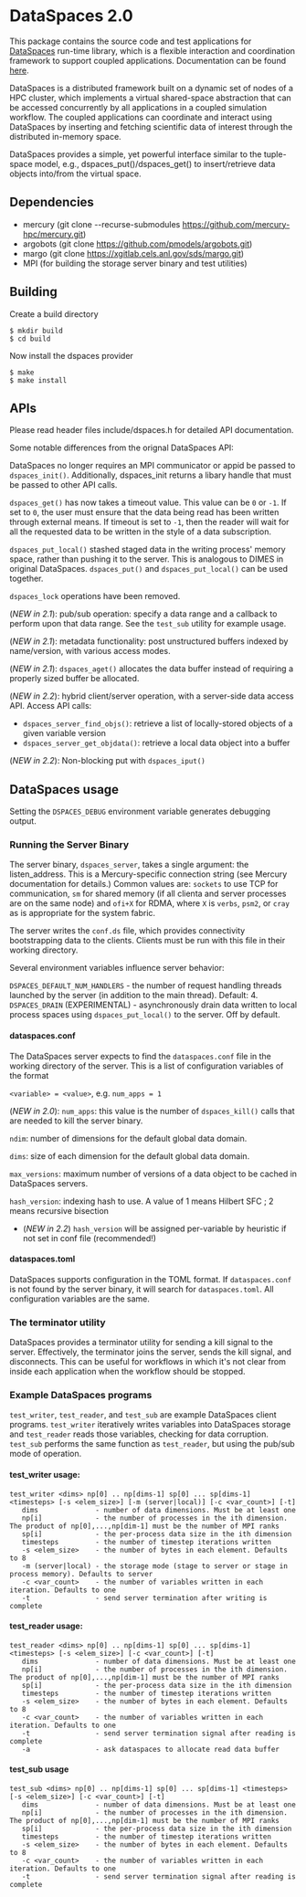 # DataSpaces 2.0

This package contains the source code and test applications for
[DataSpaces](https://www.dataspaces.org) run-time library, which is a flexible interaction and
coordination framework to support coupled applications. Documentation can be found [here](https://dspaces.readthedocs.io/en/latest/usage.html).

DataSpaces is a distributed framework built on a dynamic set of nodes
of a HPC cluster, which implements a virtual shared-space abstraction
that can be accessed concurrently by all applications in a coupled
simulation workflow. The coupled applications can coordinate and
interact using DataSpaces by inserting and fetching scientific data
of interest through the distributed in-memory space.

DataSpaces provides a simple, yet powerful interface similar to the
tuple-space model, e.g., dspaces_put()/dspaces_get() to insert/retrieve data
objects into/from the virtual space.

## Dependencies

* mercury (git clone --recurse-submodules https://github.com/mercury-hpc/mercury.git)
* argobots (git clone https://github.com/pmodels/argobots.git)
* margo (git clone https://xgitlab.cels.anl.gov/sds/margo.git)
* MPI (for building the storage server binary and test utilities)

## Building
Create a build directory
```
$ mkdir build
$ cd build
```
Now install the dspaces provider
```
$ make
$ make install
```

## APIs

Please read header files include/dspaces.h for detailed API documentation. 

Some notable differences from the orignal DataSpaces API:

DataSpaces no longer requires an MPI communicator or appid be passed to `dspaces_init()`. Additionally, dspaces_init returns a libary handle that must be passed to other API calls.

`dspaces_get()` has now takes a timeout value. This value can be `0` or `-1`. If set to `0`, the user must ensure that the data being read has been written through external means. If timeout is set to `-1`, then the reader will wait for all the requested data to be written in the style of a data subscription.

`dspaces_put_local()` stashed staged data in the writing process' memory space, rather than pushing it to the server. This is analogous to DIMES in original DataSpaces. `dspaces_put()` and `dspaces_put_local()` can be used together.

`dspaces_lock` operations have been removed.

(*NEW in 2.1*): pub/sub operation: specify a data range and a callback to perform upon that data range. See the `test_sub` utility for example usage.

(*NEW in 2.1*): metadata functionality: post unstructured buffers indexed by name/version, with various access modes. 

(*NEW in 2.1*): `dspaces_aget()` allocates the data buffer instead of requiring a properly sized buffer be allocated.

(*NEW in 2.2*): hybrid client/server operation, with a server-side data access API. Access API calls:
  - `dspaces_server_find_objs()`: retrieve a list of locally-stored objects of a given variable version
  - `dspaces_server_get_objdata()`: retrieve a local data object into a buffer

(*NEW in 2.2*): Non-blocking put with `dspaces_iput()`

## DataSpaces usage

Setting the `DSPACES_DEBUG` environment variable generates debugging output.

### Running the Server Binary

The server binary, `dspaces_server`, takes a single argument: the listen_address. This is a Mercury-specific connection string (see Mercury documentation for details.) Common values are: `sockets` to use TCP for communication, `sm` for shared memory (if all clienta and server processes are on the same node) and `ofi+X` for RDMA, where `X` is `verbs`, `psm2`, or `cray` as is appropriate for the system fabric.

The server writes the `conf.ds` file, which provides connectivity bootstrapping data to the clients. Clients must be run with this file in their working directory.

Several environment variables influence server behavior:

`DSPACES_DEFAULT_NUM_HANDLERS` - the number of request handling threads launched by the server (in addition to the main thread). Default: 4.
`DSPACES_DRAIN` (EXPERIMENTAL) - asynchronously drain data written to local process spaces using `dspaces_put_local()` to the server. Off by default.

#### dataspaces.conf

The DataSpaces server expects to find the `dataspaces.conf` file in the working directory of the server. This is a list of configuration variables of the format

`<variable> = <value>`, e.g.
`num_apps = 1`

(*NEW in 2.0*): `num_apps`: this value is the number of `dspaces_kill()` calls that are needed to kill the server binary.

`ndim`: number of dimensions for the default global data domain.

`dims`: size of each dimension for the default global data domain.

`max_versions`: maximum number of versions of a data object to be cached in DataSpaces servers.

`hash_version`: indexing hash to use. A value of 1 means Hilbert SFC ; 2 means recursive bisection

- (*NEW in 2.2*) `hash_version` will be assigned per-variable by heuristic if not set in conf file (recommended!)


#### dataspaces.toml
DataSpaces supports configuration in the TOML format. If `dataspaces.conf` is not found by the server binary, it will search for `dataspaces.toml`. All configuration variables are the same.

### The terminator utility

DataSpaces provides a terminator utility for sending a kill signal to the server. Effectively, the terminator joins the server, sends the kill signal, and disconnects. This can be useful for workflows in which it's not clear from inside each application when the workflow should be stopped.

### Example DataSpaces programs

`test_writer`, `test_reader`, and `test_sub` are example DataSpaces client programs. `test_writer` iteratively writes variables into DataSpaces storage and `test_reader` reads those variables, checking for data corruption. `test_sub` performs the same function as `test_reader`, but using the pub/sub mode of operation.

#### test_writer usage:
```
test_writer <dims> np[0] .. np[dims-1] sp[0] ... sp[dims-1] <timesteps> [-s <elem_size>] [-m (server|local)] [-c <var_count>] [-t]
   dims              - number of data dimensions. Must be at least one
   np[i]             - the number of processes in the ith dimension. The product of np[0],...,np[dim-1] must be the number of MPI ranks
   sp[i]             - the per-process data size in the ith dimension
   timesteps         - the number of timestep iterations written
   -s <elem_size>    - the number of bytes in each element. Defaults to 8
   -m (server|local) - the storage mode (stage to server or stage in process memory). Defaults to server
   -c <var_count>    - the number of variables written in each iteration. Defaults to one
   -t                - send server termination after writing is complete
```

#### test_reader usage:
```
test_reader <dims> np[0] .. np[dims-1] sp[0] ... sp[dims-1] <timesteps> [-s <elem_size>] [-c <var_count>] [-t]
   dims              - number of data dimensions. Must be at least one
   np[i]             - the number of processes in the ith dimension. The product of np[0],...,np[dim-1] must be the number of MPI ranks
   sp[i]             - the per-process data size in the ith dimension
   timesteps         - the number of timestep iterations written
   -s <elem_size>    - the number of bytes in each element. Defaults to 8
   -c <var_count>    - the number of variables written in each iteration. Defaults to one
   -t                - send server termination signal after reading is complete
   -a                - ask dataspaces to allocate read data buffer
```

#### test_sub usage
```
test_sub <dims> np[0] .. np[dims-1] sp[0] ... sp[dims-1] <timesteps> [-s <elem_size>] [-c <var_count>] [-t]
   dims              - number of data dimensions. Must be at least one
   np[i]             - the number of processes in the ith dimension. The product of np[0],...,np[dim-1] must be the number of MPI ranks
   sp[i]             - the per-process data size in the ith dimension
   timesteps         - the number of timestep iterations written
   -s <elem_size>    - the number of bytes in each element. Defaults to 8
   -c <var_count>    - the number of variables written in each iteration. Defaults to one
   -t                - send server termination signal after reading is complete
```
 
 
